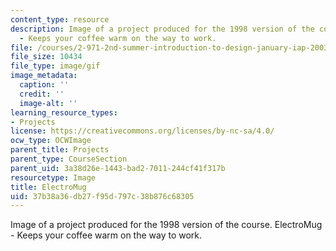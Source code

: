 ```yaml
---
content_type: resource
description: Image of a project produced for the 1998 version of the course. ElectroMug
  - Keeps your coffee warm on the way to work.
file: /courses/2-971-2nd-summer-introduction-to-design-january-iap-2003/37b38a36db27f95d797c38b876c68305_electromug_animation_small.gif
file_size: 10434
file_type: image/gif
image_metadata:
  caption: ''
  credit: ''
  image-alt: ''
learning_resource_types:
- Projects
license: https://creativecommons.org/licenses/by-nc-sa/4.0/
ocw_type: OCWImage
parent_title: Projects
parent_type: CourseSection
parent_uid: 3a38d26e-1443-bad2-7011-244cf41f317b
resourcetype: Image
title: ElectroMug
uid: 37b38a36-db27-f95d-797c-38b876c68305
---
```

Image of a project produced for the 1998 version of the course. ElectroMug - Keeps your coffee warm on the way to work.